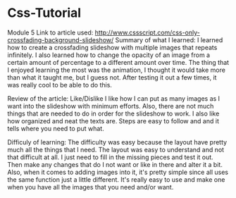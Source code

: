 # Css-Tutorial
Module 5
Link to article used: http://www.cssscript.com/css-only-crossfading-background-slideshow/
Summary of what I learned:
  I learned how to create a crossfading slideshow with multiple images that repeats infinitely. I also learned how to change the opacity of an image from a certain amount of percentage to a different amount over time. The thing that I enjoyed learning the most was the animation, I thought it would take more than what it taught me, but I guess not. After testing it out a few times, it was really cool to be able to do this.

Review of the article:
Like/Dislike
  I like how I can put as many images as I want into the slideshow with minimum efforts. Also, there are not much things that are needed to do in order for the slideshow to work. I also like how organized and neat the texts are. Steps are easy to follow and and it tells where you need to put what.

Difficuly of learning:
  The difficulty was easy because the layout have pretty much all the things that I need. The layout was easy to understand and not that difficult at all.  I just need to fill in the missing pieces and test it out. Then make any changes that do I not want or like in there and alter it a bit. Also, when it comes to adding images into it, it's pretty simple since all uses the same function just a little different. It's really easy to use and make one when you have all the images that you need and/or want.
